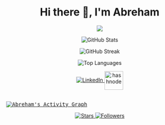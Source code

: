 <h1 align="center">Hi there 👋, I'm Abreham</h1>

<p align="center">
  <img src="https://readme-typing-svg.herokuapp.com?color=36BCF7&lines=Computer+Science;Artificial+Intellegence+Enthusiast;Always+Learning+New+Things" />
</p>

<p align="center">
  <img src="https://github-readme-stats.vercel.app/api?username=AbrehamGebremedhin&show_icons=true&theme=radical" alt="GitHub Stats" />
</p>

<p align="center">
  <img src="https://github-readme-streak-stats.herokuapp.com/?user=AbrehamGebremedhin&theme=radical" alt="GitHub Streak" />
</p>

<p align="center">
  <img src="https://github-readme-stats.vercel.app/api/top-langs/?username=AbrehamGebremedhin&layout=compact&theme=radical" alt="Top Languages" />
</p>

<p align="center">
  <a href="www.linkedin.com/in/abreham-gebremedhin-915960229">
    <img src="https://img.shields.io/badge/-LinkedIn-blue?style=flat-square&logo=Linkedin&logoColor=white" alt="LinkedIn" />
  </a>
  <a href="https://t.me/sigurdbloodhair" target="blank"><img align="center" src="https://img.shields.io/badge/-Telegram-blue?style=flat-square&logo=Telegram&logoColor=white" alt="hashnode" height="50" width="50" /></a>
  
</p>

<br />
<samp>
  <a href="https://github.com/AbrehamGebremedhin/">
    <img alt="Abreham's Activity Graph" src="https://github-readme-activity-graph.vercel.app/graph?username=AbrehamGebremedhin&theme=github-compact&hide_border=true" />
  </a>
  <br/>
</samp>

<p align="center">
  <a href="https://github.com/AbrehamGebremedhin?tab=stars">
    <img src="https://img.shields.io/github/stars/AbrehamGebremedhin?style=for-the-badge&logo=github" alt="Stars" />
  </a>
  <a href="https://github.com/AbrehamGebremedhin?tab=followers">
    <img src="https://img.shields.io/github/followers/AbrehamGebremedhin?style=for-the-badge&logo=github" alt="Followers" />
  </a>
</p>


